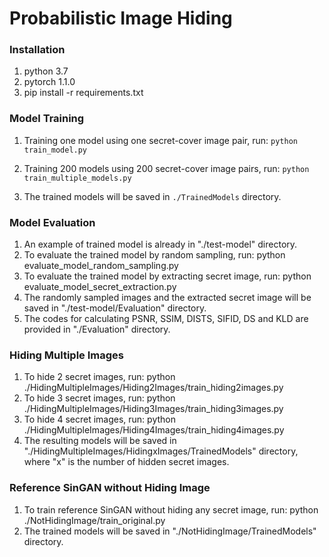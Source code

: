 # Probabilistic Image Hiding

### Installation
1. python 3.7
2. pytorch 1.1.0
3. pip install -r requirements.txt

### Model Training
1. Training one model using one secret-cover image pair, run: ``python train_model.py``

2. Training 200 models using 200 secret-cover image pairs, run: ``python train_multiple_models.py``

3. The trained models will be saved in ``./TrainedModels`` directory.

### Model Evaluation
1. An example of trained model is already in "./test-model" directory.
2. To evaluate the trained model by random sampling, run: python evaluate_model_random_sampling.py
3. To evaluate the trained model by extracting secret image, run: python evaluate_model_secret_extraction.py
4. The randomly sampled images and the extracted secret image will be saved in "./test-model/Evaluation" directory.
5. The codes for calculating PSNR, SSIM, DISTS, SIFID, DS and KLD are provided in "./Evaluation" directory.

### Hiding Multiple Images
1. To hide 2 secret images, run: python ./HidingMultipleImages/Hiding2Images/train_hiding2images.py
2. To hide 3 secret images, run: python ./HidingMultipleImages/Hiding3Images/train_hiding3images.py
3. To hide 4 secret images, run: python ./HidingMultipleImages/Hiding4Images/train_hiding4images.py
4. The resulting models will be saved in "./HidingMultipleImages/HidingxImages/TrainedModels" directory, where "x" is the number of hidden secret images.

### Reference SinGAN without Hiding Image
1. To train reference SinGAN without hiding any secret image, run: python ./NotHidingImage/train_original.py
2. The trained models will be saved in "./NotHidingImage/TrainedModels" directory.
